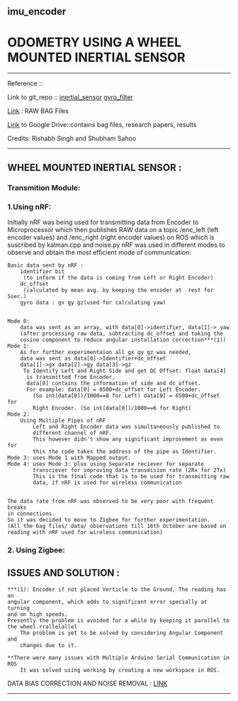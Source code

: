 ## imu_encoder
# ODOMETRY USING A WHEEL MOUNTED INERTIAL SENSOR 

_________________________________________________________________
Reference ::

Link to git_repo ::
 [inertial_sensor](https://github.com/reyanshsolis/imu_encoder.git)
 [gyro_filter](https://github.com/reyanshsolis/gyro_filter.git)

[Link](https://drive.google.com/drive/folders/1lIECSTog7db8Fpb0fIVhElLElcQSb51u) : RAW BAG Files 

[Link](https://drive.google.com/open?id=1SxP2YKimKd4hqK0ZQKdy-GLh4WCUiB7t) to Google Drive::contains bag files, research papers, results

Credits: Rishabh Singh and Shubham Sahoo
__________________________________________________________________


## WHEEL MOUNTED INERTIAL SENSOR :

### Transmition Module: 
   ### 1.Using nRF: 
   Initially nRF was being used for transmitting data from Encoder 
   to Microprocessor which then publishes RAW data on a topic /enc_left (left 
   encoder values) and /enc_right (right encoder values) on ROS which is 
   suscribed by kalman.cpp and noise.py 
   nRF was used in different modes to observe and obtain the most efficient 
   mode of communication:
	
	Basic data sent by nRF : 
		identifier bit
		 (to inform if the data is coming from Left or Right Encoder)
		dc_offset
		 (calculated by mean avg. by keeping the encoder at  rest for 5sec.)
		gyro data : gx gy gz(used for calculating yaw)
 
	
	Mode 0: 
		data was sent as an array, with data[0]->identifier, data[1]-> yaw
		(after processing raw data, subtracting dc_offset and taking the 
		cosine component to reduce angular installation correction***(1))
	Mode 1:
		As for further experimentaion all gx gy gz was needed,
		data was sent as data[0]->Identifier+dc_offset
		data[1]->gx data[2]->gy data[3]->gz
		 To Identify Left and Right Side and get DC Offset: float data[4]
		  is transmitted from Encoder, 
		  data[0] contains the information of side and dc_offset.
		  For example: data[0] = 8500+dc_offset for Left Encoder. 
		 	(So int(data[0])/1000==8 for Left) data[0] = 6500+dc_offset for 
		 	Right Encoder. (So int(data[0])/1000==6 for Right)
	Mode 2:
		Using Multiple Pipes of nRF
			Left and Right Encoder data was simultaneously published to 
			different channel of nRF.
			This however didn't show any significant improvement as even for
			this the code takes the address of the pipe as Identifier.
	Mode 3: uses Mode 1 with Mapped output. 
	Mode 4: uses Mode 3: plus using Separate reciever for separate
			transciever for	improving data transmision rate (2Rx for 2Tx)
			This is the final code that is to be used for transmitting raw 
			data, if nRF is used for wireless communication


	The data rate from nRF was observed to be very poor with frequent breaks 
	in connections.
	So it was decided to move to Zigbee for further experimentation.
	(All the bag files/ data/ observations till 16th October are based on 
	reading with nRF used for wireless communication)	
	
   ### 2. Using Zigbee: <Yet to be tested>

## ISSUES AND SOLUTION : 
	
	***(1): Encoder if not placed Verticle to the Ground, The reading has an 
	angular component, which adds to significant error specially at turning 
	and on high speeds.
	Presently the problem is avoided for a while by keeping it parallel to 
	the wheel.rrallelallel
		The problem is yet to be solved by considering Angular Component and 
		changes due to it.

	**There were many issues with Multiple Arduino Serial Communication in ROS
    	It was solved using working by creating a new workspace in ROS.


DATA BIAS CORRECTION AND NOISE REMOVAL : [LINK](https://github.com/reyanshsolis/gyro_filter.git)
_________________________________________________________________
